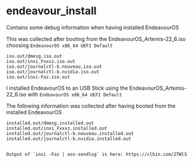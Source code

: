 # endeavour_install

Contains some debug information when having installed EndeavourOS


This was collected after booting from the EndeavourOS_Artemis-22_6.iso choosing
`EndeavourOS x86_64 UEFI Default`


```
iso.out/dmesg.iso.out
iso.out/inxi_Fxxxz.iso.out
iso.out/journalctl-b.nouveau.iso.out
iso.out/journalctl-b.nvidia.iso.out
iso.out/inxi-Faz.iso.out
```

I installed EndeavourOS to an USB Stick using the EndeavourOS_Artemis-22_6.iso
with `EndeavourOS x86_64 UEFI Default` 

The following information was collected after having booted from the installed
EndeavourOS

```
installed.out/dmesg.installed.out
installed.out/inxi_Fxxxz.installed.out
installed.out/journalctl-b.nouveau.installed.out
installed.out/journalctl-b.nvidia.installed.out


Output of `inxi -Faz | eos-sendlog` is here: https://clbin.com/2TWlS
```
